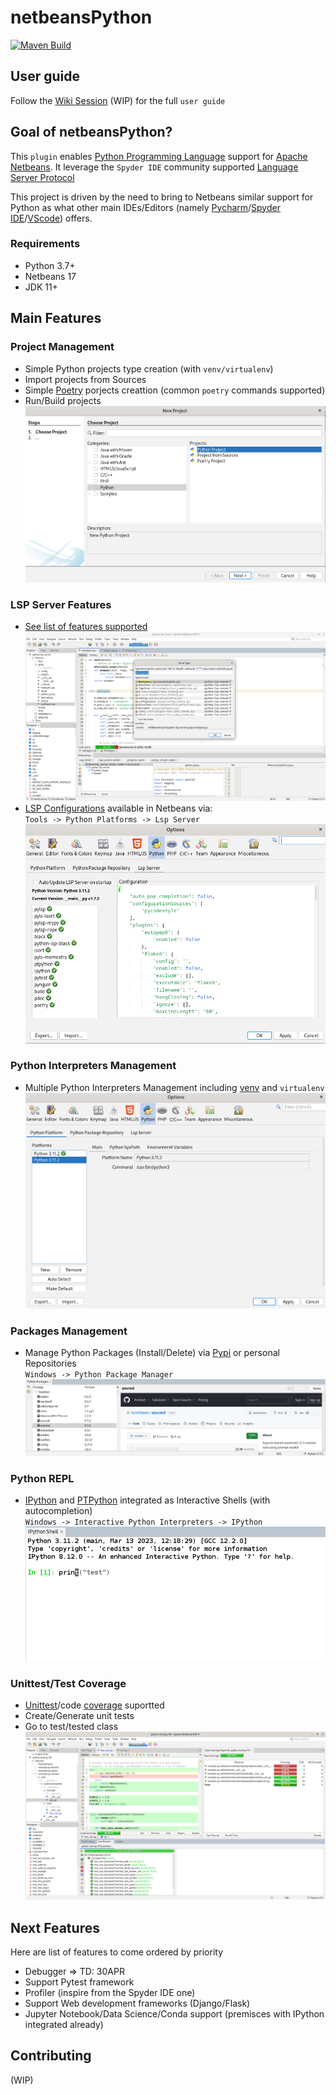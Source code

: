 # netbeansPython

[![Maven Build](https://github.com/albilu/netbeansPython/actions/workflows/maven-publish.yml/badge.svg?branch=master)](https://github.com/albilu/netbeansPython/actions/workflows/maven-publish.yml)

## User guide

Follow the [Wiki Session](https://github.com/albilu/netbeansPython/wiki) (WIP) for the full `user guide`

## Goal of netbeansPython?

This `plugin` enables [Python Programming Language](https://www.python.org/about/) support for [Apache Netbeans](https://netbeans.apache.org/).
It leverage the `Spyder IDE` community supported [Language Server Protocol](https://github.com/python-lsp/python-lsp-server)

This project is driven by the need to bring to Netbeans similar support for Python as what other main IDEs/Editors (namely [Pycharm](https://www.jetbrains.com/fr-fr/pycharm/)/[Spyder IDE](https://www.spyder-ide.org/)/[VScode](https://code.visualstudio.com/)) offers.

### Requirements
- Python 3.7+
- Netbeans 17
- JDK 11+

## Main Features
### Project Management
- Simple Python projects type creation (with `venv/virtualenv`)
- Import projects from Sources
- Simple [Poetry](https://python-poetry.org/) porjects creattion (common `poetry` commands supported)
- Run/Build projects
    ![f9b73732e9534000af91eb4e9bf11208.png](_resources/f9b73732e9534000af91eb4e9bf11208.png)

### LSP Server Features
- [See list of features supported](https://github.com/python-lsp/python-lsp-server#lsp-server-features)
    ![d242d82a04c729be7c6e6b0b84759c2f.png](_resources/d242d82a04c729be7c6e6b0b84759c2f.png)
- [LSP Configurations](https://github.com/python-lsp/python-lsp-server#configuration) available in Netbeans via: \
    `Tools -> Python Platforms -> Lsp Server`
    ![f4ecdf1c9e7648113e8dd265b277366a.png](_resources/f4ecdf1c9e7648113e8dd265b277366a.png)

### Python Interpreters Management
- Multiple Python Interpreters Management including [venv](https://docs.python.org/3/library/venv.html#venv-def) and `virtualenv`
    ![cad96c97900764698d62caf7d6bf49b4.png](_resources/cad96c97900764698d62caf7d6bf49b4.png)

### Packages Management
- Manage Python Packages (Install/Delete) via [Pypi](https://pypi.org/) or personal Repositories \
    `Windows -> Python Package Manager`
    ![74a5dd8877b9608931b49604ab59440d.png](_resources/74a5dd8877b9608931b49604ab59440d.png)

### Python REPL
- [IPython](https://github.com/ipython/ipython) and [PTPython](https://github.com/prompt-toolkit/ptpython) integrated as Interactive Shells (with autocompletion) \
    `Windows -> Interactive Python Interpreters -> IPython`
    ![b18df5a8d44631819affe75ecd6fab61.png](_resources/b18df5a8d44631819affe75ecd6fab61.png)

### Unittest/Test Coverage
- [Unittest](https://docs.python.org/3/library/unittest.html)/code [coverage](https://coverage.readthedocs.io/en/7.2.2/#) suportted
- Create/Generate unit tests
- Go to test/tested class
    ![ebaed2b72b503dec7733d6698f3a0a72.png](_resources/ebaed2b72b503dec7733d6698f3a0a72.png)

## Next Features
Here are list of features to come ordered by priority
- Debugger => TD: 30APR
- Support Pytest framework
- Profiler (inspire from the Spyder IDE one)
- Support Web development frameworks (Django/Flask)
- Jupyter Notebook/Data Science/Conda support (premisces with IPython integrated already)

## Contributing
(WIP)